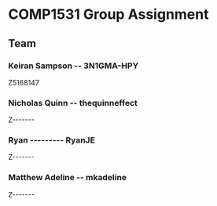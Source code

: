 # COMP1531 Group Assignment

## Team

### Keiran Sampson	-- 3N1GMA-HPY 		
Z5168147		

### Nicholas Quinn	--	thequinneffect		
Z-------		

### Ryan ---------	RyanJE
Z-------		

### Matthew Adeline	--	mkadeline	
Z-------		
